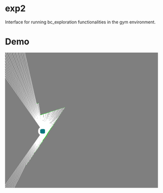 # exp2
Interface for running bc_exploration functionalities in the gym environment.

# Demo
![Alt Text](demo/ColoredEgoCostmapRandomAisleTurnEnv.gif?style=centerme)

